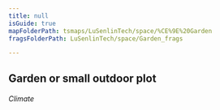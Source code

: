 ```yaml
---
title: null
isGuide: true
mapFolderPath: tsmaps/LuSenlinTech/space/%CE%9E%20Garden
fragsFolderPath: LuSenlinTech/space/Garden_frags

---
```



<!-- tsGuideRenderComment {"guide":{"id":"yGAzEn08w","path":"LuSenlinTech/space","fragmentFolderPath":"LuSenlinTech/space/Garden_frags"},"fragment":{"id":"yGAzEn08w","topLevelMapKey":"s7LPlH16Y","mapKeyChain":"s7LPlH16Y","guideID":"yGAzEn2UN","guidePath":"c:/GitHub/MuddySpud/MuddySpud.github.io/tsmaps/LuSenlinTech/space/Garden.tsmap","chartKey":"s7LPlH16Y","isLeaf":false,"options":[{"id":"yGAzEz0J0","option":"Next","iExitKey":"s7LPr60ZH","order":1}],"iKey":"s7LPr60IG"}} -->

## Garden or small outdoor plot

###### Climate

